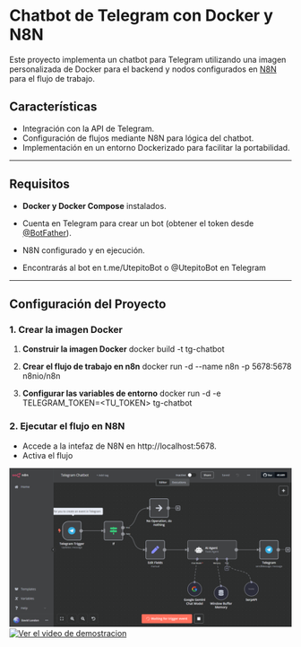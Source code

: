 # Chatbot de Telegram con Docker y N8N

Este proyecto implementa un chatbot para Telegram utilizando una imagen personalizada de Docker para el backend y nodos configurados en [N8N](https://n8n.io/) para el flujo de trabajo. 

## Características

- Integración con la API de Telegram.
- Configuración de flujos mediante N8N para lógica del chatbot.
- Implementación en un entorno Dockerizado para facilitar la portabilidad.

---

## Requisitos

- **Docker y Docker Compose** instalados.
- Cuenta en Telegram para crear un bot (obtener el token desde [@BotFather](https://core.telegram.org/bots#botfather)).
- N8N configurado y en ejecución.

- Encontrarás al bot en t.me/UtepitoBot o @UtepitoBot en Telegram

---

## Configuración del Proyecto

### 1. Crear la imagen Docker

1. **Construir la imagen Docker**
  docker build -t tg-chatbot

2. **Crear el flujo de trabajo en n8n**
  docker run -d --name n8n -p 5678:5678 n8nio/n8n

3. **Configurar las variables de entorno**
  docker run -d -e TELEGRAM_TOKEN=<TU_TOKEN> tg-chatbot

### 2. Ejecutar el flujo en N8N

- Accede a la intefaz de N8N en http://localhost:5678.
- Activa el flujo

![Vista previa del proyecto](./assets/2024-11-27.png)
[![Ver el video de demostracion](https://img.youtube.com/vi/fvIo44pw4TI/0.jpg)](https://youtu.be/fvIo44pw4TI)

